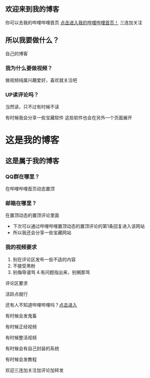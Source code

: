 ## 欢迎来到我的博客

你可以去我的哔哩哔哩首页 [点击进入我的哔哩哔哩首页！](https://space.bilibili.com/1984755495?spm_id_from=333.337.0.0) 三连加关注

## 所以我要做什么？
自己的博客
### 我为什么要做视频？
做视频纯属兴趣爱好，喜欢就关注吧
###  UP读评论吗？
当然读，只不过有时候不读

有时候我会分享一些宝藏软件
这些软件也会在另外一个页面展开

# 这是我的博客
## 这是属于我的博客
###  QQ群在哪里？
在哔哩哔哩首页动态置顶

### 邮箱在哪里？
在置顶动态的置顶评论里面

- 下次可以通过哔哩哔哩置顶动态的置顶评论的第1条回复进入该网站
- 所以我还会分享一些宝藏网站

### 我的视频要求
1. 别在评论区发布一些不适的内容
2. 不接受黑粉
3. 别侮辱谩骂
4.有问题指出来，别搁那骂

评论区要求

活跃点就行



还有人不知道哔哩哔哩吗？[点击进入](https://www.bilibili.com)

有时候会发鬼畜

有时候正经视频

有时候整活视频

有时候会有自己封装的系统

有时候会发教程

欢迎三连加关注加评论加转发

